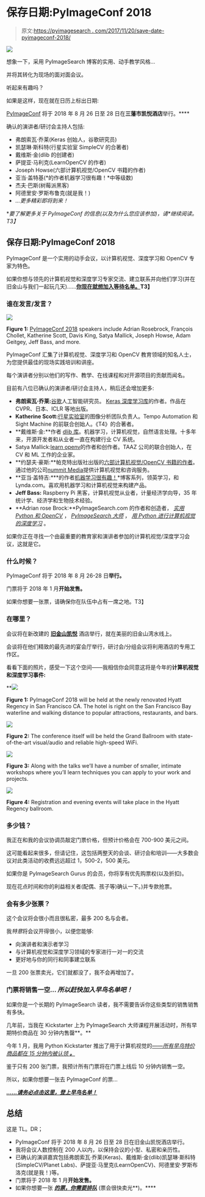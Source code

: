# 保存日期:PyImageConf 2018

> 原文:[https://pyimagesearch . com/2017/11/20/save-date-pyimageconf-2018/](https://pyimagesearch.com/2017/11/20/save-date-pyimageconf-2018/)

![](../Images/0af56ae9cd10df973027d0b125de96c9.png)

想象一下，采用 PyImageSearch 博客的实用、动手教学风格…

并将其转化为现场的面对面会议。

听起来有趣吗？

如果是这样，现在就在日历上标出日期:

[PyImageConf](https://www.pyimageconf.com/) 将于 2018 年 8 月 26 日至 28 日在**三藩市凯悦酒店**举行。****

确认的演讲者/研讨会主持人包括:

*   弗朗索瓦·乔莱(Keras 创始人，谷歌研究员)
*   凯瑟琳·斯科特(行星实验室 SimpleCV 的合著者)
*   戴维斯·金(dlib 的创建者)
*   萨提亚·马利克(LearnOpenCV 的作者)
*   Joseph Howse(六部计算机视觉/OpenCV 书籍的作者)
*   亚当·盖特基(*的作者机器学习很有趣！*中等级数)
*   杰夫·巴斯(树莓派黑客)
*   阿德里安·罗斯布鲁克(就是我！)
*   *…更多精彩即将到来！*

**要了解更多关于 PyImageConf 的信息(以及为什么您应该参加)，请*继续阅读。*T3】**

## 保存日期:PyImageConf 2018

PyImageConf 是一个实用的动手会议，以计算机视觉、深度学习和 OpenCV 专家为特色。

如果你想与领先的计算机视觉和深度学习专家交流、建立联系并向他们学习(并在旧金山与我们一起玩几天)……**[你现在就想加入等待名单。](https://www.pyimageconf.com/#claim_your_spot)T3】**

### 谁在发言/发言？

![](../Images/9297e4c98de988e042cf6b9ee8494efb.png)

**Figure 1:** [PyImageConf 2018](https://www.pyimageconf.com/) speakers include Adrian Rosebrock, François Chollet, Katherine Scott, Davis King, Satya Mallick, Joseph Howse, Adam Geitgey, Jeff Bass, and more.

PyImageConf 汇集了计算机视觉、深度学习和 OpenCV 教育领域的知名人士，为您提供最佳的现场实践培训和讲座。

每个演讲者分别以他们的写作、教学、在线课程和对开源项目的贡献而闻名。

目前有八位已确认的演讲者/研讨会主持人，稍后还会增加更多:

*   **弗朗索瓦·乔莱:**[谷歌](https://research.google.com/pubs/105096.html)人工智能研究员。 [Keras 深度学习库](https://keras.io/)的作者。作品在 CVPR、日本、ICLR 等地出版。
*   **Katherine Scott:**[行星实验室](https://www.planet.com/)的图像分析团队负责人。Tempo Automation 和 Sight Machine 的前联合创始人。《T4》的合著者。
*   **戴维斯·金:**作者 [dlib 库](http://dlib.net/)。机器学习，计算机视觉，自然语言处理。十多年来，开源开发者和从业者一直在构建行业 CV 系统。
*   Satya Mallick:[learn openv](https://www.learnopencv.com/)的作者和创作者。TAAZ 公司的联合创始人，在 CV 和 ML 工作的企业家。
*   **约瑟夫·豪斯:**帕克特出版社出版的[六部计算机视觉/OpenCV 书籍的作者](https://nummist.com/opencv/)。通过他的公司[nummit Media](https://nummist.com/)提供计算机视觉和咨询服务。
*   **亚当·盖特吉:***的作者[机器学习很有趣！](https://medium.com/@ageitgey/machine-learning-is-fun-80ea3ec3c471)*博客系列，领英学习，和 Lynda.com。喜欢用机器学习和计算机视觉来构建产品。
*   **Jeff Bass:** Raspberry Pi 黑客，计算机视觉从业者，计量经济学向导，35 年统计学、经济学和生物技术经验。
*   **Adrian rose Brock:**PyImageSearch.com 的作者和创造者， *[实用 Python 和 OpenCV](https://pyimagesearch.com/practical-python-opencv/)* ， *[PyImageSearch 大师](https://pyimagesearch.com/pyimagesearch-gurus/)* ， *[用 Python 进行计算机视觉的深度学习](https://pyimagesearch.com/deep-learning-computer-vision-python-book/)* 。

如果你正在寻找一个由最重要的教育家和演讲者参加的计算机视觉/深度学习会议，这就是它。

### 什么时候？

PyImageConf 将于 2018 年 8 月 26-28 日**举行。**

门票将于 2018 年 1 月**开始发售。**

如果你想要一张票，请确保你在队伍中占有一席之地。T3】

### 在哪里？

会议将在新改建的 [**旧金山凯悦**](https://sanfrancisco.regency.hyatt.com/en/hotel/home.html) 酒店举行，就在美丽的旧金山湾水线上。

会谈将在他们精致的最先进的宴会厅举行，研讨会/分组会议将利用酒店的专用工作区。

看看下面的照片，感受一下这个空间——我相信你会同意这将是今年的**计算机视觉和深度学习事件:**

**![](../Images/6e7840ceb441246aabfb3498ff43e636.png)

**Figure 1:** PyImageConf 2018 will be held at the newly renovated Hyatt Regency in San Francisco CA. The hotel is right on the San Francisco Bay waterline and walking distance to popular attractions, restaurants, and bars.

![](../Images/b6fe77857620d0c9fdc4e43e08c45f45.png)

**Figure 2:** The conference itself will be held the Grand Ballroom with state-of-the-art visual/audio and reliable high-speed WiFi.

![](../Images/0ed6412e4a306be7109c7ecf40da6847.png)

**Figure 3:** Along with the talks we’ll have a number of smaller, intimate workshops where you’ll learn techniques you can apply to your work and projects.

![](../Images/41dfe6afdc1cc5fe61c5f36d6fb75281.png)

**Figure 4:** Registration and evening events will take place in the Hyatt Regency ballroom.

### 多少钱？

我正在和我的会议协调员敲定门票价格，但预计价格会在 700-900 美元之间。

这可能看起来很多，但请记住，这包括两整天的会谈、研讨会和培训——大多数会议对此类活动的收费远远超过 1，500-2，500 美元。

如果你是 PyImageSearch Gurus 的会员，你将享有优先购票权(以及折扣)。

现在花点时间和你的利益相关者(配偶、孩子等)确认一下。)并专款抢票。

### 会有多少张票？

这个会议将会很小而且很私密，最多 200 名与会者。

我*特意*将会议开得很小，以便您能够:

*   向演讲者和演示者学习
*   与计算机视觉和深度学习领域的专家进行一对一的交流
*   更好地与你的同行和同事建立联系

一旦 200 张票卖光，它们就都没了，我不会再增加了。

### 门票将销售一空… *所以赶快加入早鸟名单吧！*

如果你是一个长期的 PyImageSearch 读者，我不需要告诉你这些类型的销售销售有多快。

几年前，当我在 Kickstarter 上为 PyImageSearch 大师课程开展活动时，所有早期特价商品在 30 分钟内售罄**。**

今年 1 月，我用 Python Kickstarter 推出了用于计算机视觉的[*——所有早鸟特价商品都在 15 分钟内被认领 ***。****](https://www.kickstarter.com/projects/adrianrosebrock/deep-learning-for-computer-vision-with-python-eboo)

鉴于只有 200 张门票，我预计所有门票将在门票上线后 10 分钟内销售一空。

所以，如果你想要一张去 PyImageConf 的票…

***[……请务必点击这里，登上早鸟名单！](https://www.pyimageconf.com/#claim_your_spot)***

## **总结**

这是 TL。DR；

*   PyImageConf 将于 2018 年 8 月 26 日至 28 日在旧金山凯悦酒店举行。
*   我将会议人数控制在 200 人以内，以保持会议的小型、私密和亲历性。
*   已确认的演讲嘉宾包括弗朗索瓦·乔莱(Keras)、戴维斯·金(dlib)凯瑟琳·斯科特(SimpleCV/Planet Labs)、萨提亚·马里克(LearnOpenCV)、阿德里安·罗斯布洛克(就是我！)等。
*   门票将于 2018 年 1 月**开始发售。**
*   如果你想要一张 ***[的票，你需要排队](https://www.pyimageconf.com/#claim_your_spot)*** (票会很快卖光**)。****